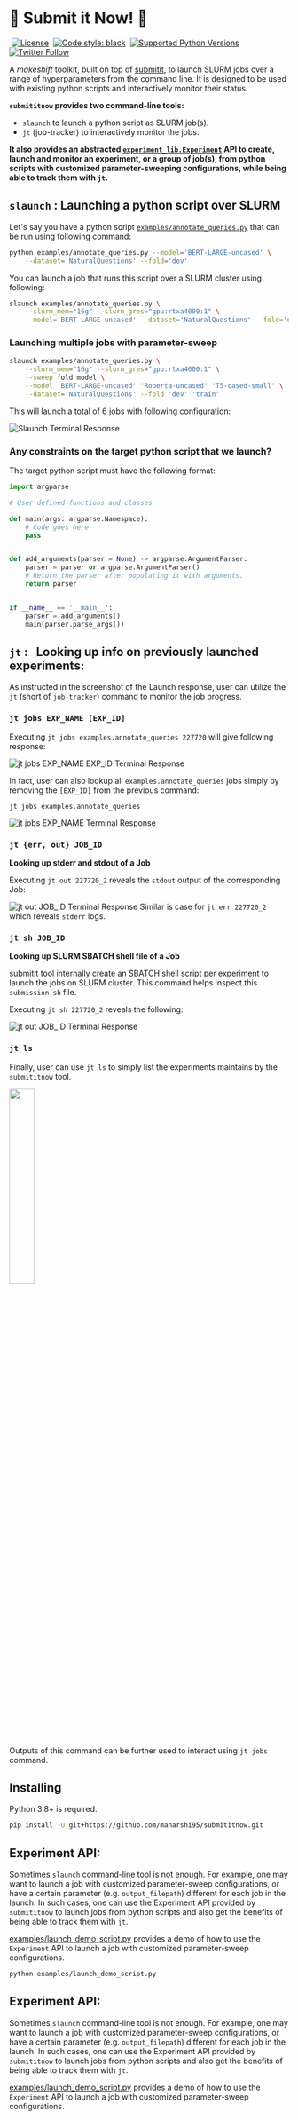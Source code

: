# :rocket: Submit it Now! :rocket:

&nbsp;[![License](https://img.shields.io/github/license/maharshi95/submititnow)](/LICENSE)
&nbsp;[![Code style: black](https://img.shields.io/badge/code%20style-black-000000.svg)](https://github.com/psf/black)
&nbsp;[![Supported Python Versions](https://img.shields.io/badge/python-3.8+-blue)](https://pypi.org/project/rich/)
&nbsp;[![Twitter Follow](https://img.shields.io/twitter/follow/maharshigor.svg?style=social)](https://twitter.com/maharshigor)


A _makeshift_ toolkit, built on top of [submitit](https://github.com/facebookincubator/submitit), to launch SLURM jobs over a range of hyperparameters from the command line. It is designed to be used with existing python scripts and interactively monitor their status.


__`submititnow` provides two command-line tools:__
* `slaunch` to launch a python script as SLURM job(s).
* `jt` (job-tracker) to interactively monitor the jobs.

__It also provides an abstracted [`experiment_lib.Experiment`](submititnow/experiment_lib.py#L16) API to create, launch and monitor an experiment, or a group of job(s), from python scripts with customized parameter-sweeping configurations, while being able to track them with `jt`.__

## `slaunch` : Launching a python script over SLURM

Let's say you have a python script [`examples/annotate_queries.py`](examples/annotate_queries.py) that can be run using following command:

```bash
python examples/annotate_queries.py --model='BERT-LARGE-uncased' \
    --dataset='NaturalQuestions' --fold='dev'
```
You can launch a job that runs this script over a SLURM cluster using following:
```bash
slaunch examples/annotate_queries.py \
    --slurm_mem="16g" --slurm_gres="gpu:rtxa4000:1" \
    --model='BERT-LARGE-uncased' --dataset='NaturalQuestions' --fold='dev'
```

### __Launching multiple jobs with parameter-sweep__

```bash
slaunch examples/annotate_queries.py \
    --slurm_mem="16g" --slurm_gres="gpu:rtxa4000:1" \
    --sweep fold model \
    --model 'BERT-LARGE-uncased' 'Roberta-uncased' 'T5-cased-small' \
    --dataset='NaturalQuestions' --fold 'dev' 'train'
```
This will launch a total of 6 jobs with following configuration:

![Slaunch Terminal Response](docs/imgs/slaunch_annotate_queries.png)

### __Any constraints on the target python script that we launch?__
The target python script must have the following format:

```python
import argparse

# User defined functions and classes

def main(args: argparse.Namespace):
    # Code goes here
    pass


def add_arguments(parser = None) -> argparse.ArgumentParser:
    parser = parser or argparse.ArgumentParser()
    # Return the parser after populating it with arguments.
    return parser


if __name__ == '__main__':
    parser = add_arguments()
    main(parser.parse_args())

```

## **`jt`** : &nbsp; Looking up info on previously launched experiments:

As instructed in the screenshot of the Launch response, user can utilize the `jt` (short of `job-tracker`) command to monitor the job progress.

### **`jt jobs EXP_NAME [EXP_ID]`**

Executing `jt jobs examples.annotate_queries 227720` will give following response:

![jt jobs EXP_NAME EXP_ID Terminal Response](docs/imgs/jt_annotate_queries_expid.png)

In fact, user can also lookup all `examples.annotate_queries` jobs simply by removing the `[EXP_ID]` from the previous command:
```
jt jobs examples.annotate_queries
```
![jt jobs EXP_NAME Terminal Response](docs/imgs/jt_annotate_queries.png)

### **`jt {err, out} JOB_ID`**
__Looking up stderr and stdout of a Job__

Executing `jt out 227720_2` reveals the `stdout` output of the corresponding Job:

![jt out JOB_ID Terminal Response](docs/imgs/jt_out_job_id.png)
Similar is case for `jt err 227720_2` which reveals `stderr` logs.

### **`jt sh JOB_ID`**
__Looking up SLURM SBATCH shell file of a Job__

submitit tool internally create an SBATCH shell script per experiment to launch the jobs on SLURM cluster. This command helps inspect this `submission.sh` file.

Executing `jt sh 227720_2` reveals the following:

![jt out JOB_ID Terminal Response](docs/imgs/jt_sh_job_id.png)

### **`jt ls`**
Finally, user can use `jt ls` to simply list the experiments maintains by the `submititnow` tool.

<img src="docs/imgs/jt_ls.png"  width=30%>

Outputs of this command can be further used to interact using `jt jobs` command.

## __Installing__
Python 3.8+ is required.

```bash
pip install -U git+https://github.com/maharshi95/submititnow.git
```

## **Experiment API:**
Sometimes `slaunch` command-line tool is not enough. For example, one may want to launch a job with customized parameter-sweep configurations, or have a certain parameter (e.g. `output_filepath`) different for each job in the launch. In such cases, one can use the Experiment API provided by `submititnow` to launch jobs from python scripts and also get the benefits of being able to track them with `jt`.

[examples/launch_demo_script.py](examples/launch_demo_script.py) provides a demo of how to use the `Experiment` API to launch a job with customized parameter-sweep configurations.
```bash
python examples/launch_demo_script.py
```
## **Experiment API:**
Sometimes `slaunch` command-line tool is not enough. For example, one may want to launch a job with customized parameter-sweep configurations, or have a certain parameter (e.g. `output_filepath`) different for each job in the launch. In such cases, one can use the Experiment API provided by `submititnow` to launch jobs from python scripts and also get the benefits of being able to track them with `jt`.

[examples/launch_demo_script.py](examples/launch_demo_script.py) provides a demo of how to use the `Experiment` API to launch a job with customized parameter-sweep configurations.